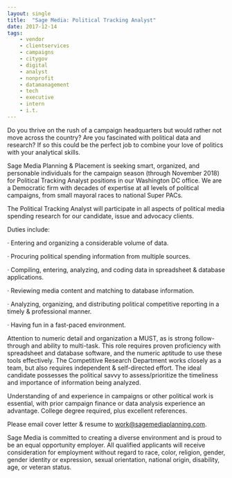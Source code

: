 ```yaml
---
layout: single
title:  "Sage Media: Political Tracking Analyst"
date: 2017-12-14
tags: 
    - vendor
    - clientservices
    - campaigns
    - citygov
    - digital
    - analyst
    - nonprofit
    - datamanagement
    - tech
    - executive
    - intern
    - i.t.
---
```


Do you thrive on the rush of a campaign headquarters but would rather not move across the country? Are you fascinated with political data and research? If so this could be the perfect job to combine your love of politics with your analytical skills. 

Sage Media Planning & Placement is seeking smart, organized, and personable individuals for the campaign season (through November 2018) for Political Tracking Analyst positions in our Washington DC office. We are a Democratic firm with decades of expertise at all levels of political campaigns, from small mayoral races to national Super PACs. 

The Political Tracking Analyst will participate in all aspects of political media spending research for our candidate, issue and advocacy clients. 

Duties include:

·         Entering and organizing a considerable volume of data.

·         Procuring political spending information from multiple sources.

·         Compiling, entering, analyzing, and coding data in spreadsheet & database applications.

·         Reviewing media content and matching to database information.

·         Analyzing, organizing, and distributing political competitive reporting in a timely & professional manner.

·         Having fun in a fast-paced environment.

Attention to numeric detail and organization a MUST, as is strong follow-through and ability to multi-task.  This role requires proven proficiency with spreadsheet and database software, and the numeric aptitude to use these tools effectively.  The Competitive Research Department works closely as a team, but also requires independent & self-directed effort. The ideal candidate possesses the political savvy to assess/prioritize the timeliness and importance of information being analyzed. 

Understanding of and experience in campaigns or other political work is essential, with prior campaign finance or data analysis experience an advantage.  College degree required, plus excellent references. 

Please email cover letter & resume to work@sagemediaplanning.com.

Sage Media is committed to creating a diverse environment and is proud to be an equal opportunity employer. All qualified applicants will receive consideration for employment without regard to race, color, religion, gender, gender identity or expression, sexual orientation, national origin, disability, age, or veteran status.
